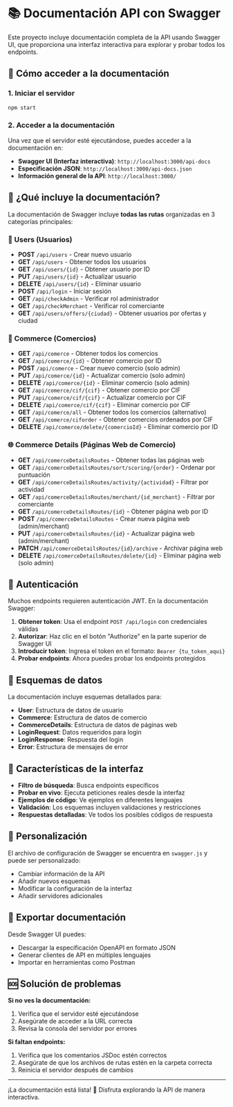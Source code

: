 # 📚 Documentación API con Swagger

Este proyecto incluye documentación completa de la API usando Swagger UI, que proporciona una interfaz interactiva para explorar y probar todos los endpoints.

## 🚀 Cómo acceder a la documentación

### 1. Iniciar el servidor
```bash
npm start
```

### 2. Acceder a la documentación
Una vez que el servidor esté ejecutándose, puedes acceder a la documentación en:

- **Swagger UI (Interfaz interactiva)**: `http://localhost:3000/api-docs`
- **Especificación JSON**: `http://localhost:3000/api-docs.json`
- **Información general de la API**: `http://localhost:3000/`

## 📖 ¿Qué incluye la documentación?

La documentación de Swagger incluye **todas las rutas** organizadas en 3 categorías principales:

### 👥 Users (Usuarios)
- **POST** `/api/users` - Crear nuevo usuario
- **GET** `/api/users` - Obtener todos los usuarios
- **GET** `/api/users/{id}` - Obtener usuario por ID
- **PUT** `/api/users/{id}` - Actualizar usuario
- **DELETE** `/api/users/{id}` - Eliminar usuario
- **POST** `/api/login` - Iniciar sesión
- **GET** `/api/checkAdmin` - Verificar rol administrador
- **GET** `/api/checkMerchant` - Verificar rol comerciante
- **GET** `/api/users/offers/{ciudad}` - Obtener usuarios por ofertas y ciudad

### 🏪 Commerce (Comercios)
- **GET** `/api/comerce` - Obtener todos los comercios
- **GET** `/api/comerce/{id}` - Obtener comercio por ID
- **POST** `/api/comerce` - Crear nuevo comercio (solo admin)
- **PUT** `/api/comerce/{id}` - Actualizar comercio (solo admin)
- **DELETE** `/api/comerce/{id}` - Eliminar comercio (solo admin)
- **GET** `/api/comerce/cif/{cif}` - Obtener comercio por CIF
- **PUT** `/api/comerce/cif/{cif}` - Actualizar comercio por CIF
- **DELETE** `/api/comerce/cif/{cif}` - Eliminar comercio por CIF
- **GET** `/api/comerce/all` - Obtener todos los comercios (alternativo)
- **GET** `/api/comerce/ciforder` - Obtener comercios ordenados por CIF
- **DELETE** `/api/comerce/delete/{comercioId}` - Eliminar comercio por ID

### 🌐 Commerce Details (Páginas Web de Comercio)
- **GET** `/api/comerceDetailsRoutes` - Obtener todas las páginas web
- **GET** `/api/comerceDetailsRoutes/sort/scoring/{order}` - Ordenar por puntuación
- **GET** `/api/comerceDetailsRoutes/activity/{actividad}` - Filtrar por actividad
- **GET** `/api/comerceDetailsRoutes/merchant/{id_merchant}` - Filtrar por comerciante
- **GET** `/api/comerceDetailsRoutes/{id}` - Obtener página web por ID
- **POST** `/api/comerceDetailsRoutes` - Crear nueva página web (admin/merchant)
- **PUT** `/api/comerceDetailsRoutes/{id}` - Actualizar página web (admin/merchant)
- **PATCH** `/api/comerceDetailsRoutes/{id}/archive` - Archivar página web
- **DELETE** `/api/comerceDetailsRoutes/delete/{id}` - Eliminar página web (solo admin)

## 🔐 Autenticación

Muchos endpoints requieren autenticación JWT. En la documentación Swagger:

1. **Obtener token**: Usa el endpoint `POST /api/login` con credenciales válidas
2. **Autorizar**: Haz clic en el botón "Authorize" en la parte superior de Swagger UI
3. **Introducir token**: Ingresa el token en el formato: `Bearer {tu_token_aqui}`
4. **Probar endpoints**: Ahora puedes probar los endpoints protegidos

## 📝 Esquemas de datos

La documentación incluye esquemas detallados para:

- **User**: Estructura de datos de usuario
- **Commerce**: Estructura de datos de comercio
- **CommerceDetails**: Estructura de datos de páginas web
- **LoginRequest**: Datos requeridos para login
- **LoginResponse**: Respuesta del login
- **Error**: Estructura de mensajes de error

## 🎯 Características de la interfaz

- **Filtro de búsqueda**: Busca endpoints específicos
- **Probar en vivo**: Ejecuta peticiones reales desde la interfaz
- **Ejemplos de código**: Ve ejemplos en diferentes lenguajes
- **Validación**: Los esquemas incluyen validaciones y restricciones
- **Respuestas detalladas**: Ve todos los posibles códigos de respuesta

## 🔧 Personalización

El archivo de configuración de Swagger se encuentra en `swagger.js` y puede ser personalizado:

- Cambiar información de la API
- Añadir nuevos esquemas
- Modificar la configuración de la interfaz
- Añadir servidores adicionales

## 📱 Exportar documentación

Desde Swagger UI puedes:
- Descargar la especificación OpenAPI en formato JSON
- Generar clientes de API en múltiples lenguajes
- Importar en herramientas como Postman

## 🆘 Solución de problemas

**Si no ves la documentación:**
1. Verifica que el servidor esté ejecutándose
2. Asegúrate de acceder a la URL correcta
3. Revisa la consola del servidor por errores

**Si faltan endpoints:**
1. Verifica que los comentarios JSDoc estén correctos
2. Asegúrate de que los archivos de rutas estén en la carpeta correcta
3. Reinicia el servidor después de cambios

---

¡La documentación está lista! 🎉 Disfruta explorando la API de manera interactiva. 